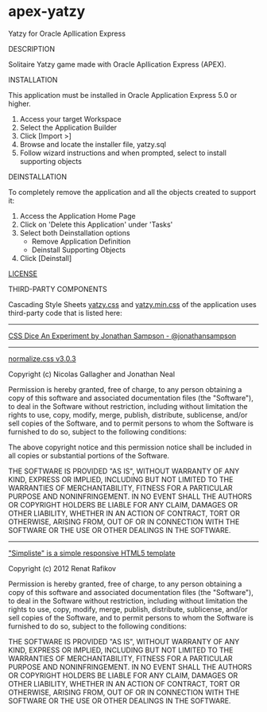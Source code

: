 # apex-yatzy
Yatzy for Oracle Apllication Express

DESCRIPTION

Solitaire Yatzy game made with Oracle Apllication Express (APEX).

INSTALLATION

This application must be installed in Oracle Application Express 5.0 or higher.

1. Access your target Workspace
2. Select the Application Builder
3. Click [Import >]
4. Browse and locate the installer file, yatzy.sql
5. Follow wizard instructions and when prompted, select to install supporting objects

DEINSTALLATION

To completely remove the application and all the objects created to support it:

1. Access the Application Home Page
2. Click on 'Delete this Application' under 'Tasks'
2. Select both Deinstallation options 
   - Remove Application Definition
   - Deinstall Supporting Objects
3. Click [Deinstall]


[LICENSE](https://github.com/jariolaine/apex-yatzy/blob/master/LICENSE)


THIRD-PARTY COMPONENTS

Cascading Style Sheets 
[yatzy.css](https://github.com/jariolaine/apex-yatzy/blob/master/css/yatzy.css) and
[yatzy.min.css](https://github.com/jariolaine/apex-yatzy/blob/master/css/yatzy.min.css)
of the application uses third-party code that is listed here:

---

[CSS Dice An Experiment by Jonathan Sampson - @jonathansampson](http://sampsonblog.com/289/of-dice-dabblet-and-css)

---

[normalize.css v3.0.3](https://github.com/necolas/normalize.css)

Copyright (c) Nicolas Gallagher and Jonathan Neal

Permission is hereby granted, free of charge, to any person obtaining a copy of this software and associated documentation files (the "Software"), to deal in the Software without restriction, including without limitation the rights to use, copy, modify, merge, publish, distribute, sublicense, and/or sell copies of the Software, and to permit persons to whom the Software is furnished to do so, subject to the following conditions:

The above copyright notice and this permission notice shall be included in all copies or substantial portions of the Software.

THE SOFTWARE IS PROVIDED "AS IS", WITHOUT WARRANTY OF ANY KIND, EXPRESS OR IMPLIED, INCLUDING BUT NOT LIMITED TO THE WARRANTIES OF MERCHANTABILITY, FITNESS FOR A PARTICULAR PURPOSE AND NONINFRINGEMENT. IN NO EVENT SHALL THE AUTHORS OR COPYRIGHT HOLDERS BE LIABLE FOR ANY CLAIM, DAMAGES OR OTHER LIABILITY, WHETHER IN AN ACTION OF CONTRACT, TORT OR OTHERWISE, ARISING FROM, OUT OF OR IN CONNECTION WITH THE SOFTWARE OR THE USE OR OTHER DEALINGS IN THE SOFTWARE.


---

["Simpliste" is a simple responsive HTML5 template](http://cssr.ru/simpliste/)

Copyright (c) 2012 Renat Rafikov

Permission is hereby granted, free of charge, to any person obtaining a copy of this software and associated documentation files (the "Software"), to deal in the Software without restriction, including without limitation the rights to use, copy, modify, merge, publish, distribute, sublicense, and/or sell copies of the Software, and to permit persons to whom the Software is furnished to do so, subject to the following conditions:

THE SOFTWARE IS PROVIDED "AS IS", WITHOUT WARRANTY OF ANY KIND, EXPRESS OR IMPLIED, INCLUDING BUT NOT LIMITED TO THE WARRANTIES OF MERCHANTABILITY, FITNESS FOR A PARTICULAR PURPOSE AND NONINFRINGEMENT. IN NO EVENT SHALL THE AUTHORS OR COPYRIGHT HOLDERS BE LIABLE FOR ANY CLAIM, DAMAGES OR OTHER LIABILITY, WHETHER IN AN ACTION OF CONTRACT, TORT OR OTHERWISE, ARISING FROM, OUT OF OR IN CONNECTION WITH THE SOFTWARE OR THE USE OR OTHER DEALINGS IN THE SOFTWARE.
